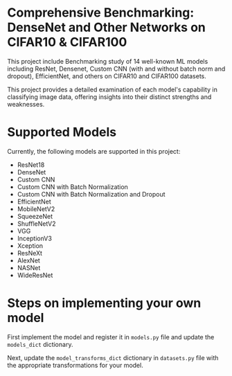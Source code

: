 # Comprehensive Benchmarking: DenseNet and Other Networks on CIFAR10 & CIFAR100

This project include Benchmarking study of 14 well-known ML models including ResNet, Densenet, Custom CNN (with and without batch norm and dropout), EfficientNet, and others on CIFAR10 and CIFAR100 datasets.

This project provides a detailed examination of each model's capability in classifying image data, offering insights into their distinct strengths and weaknesses.

# Supported Models

Currently, the following models are supported in this project:

- ResNet18
- DenseNet
- Custom CNN
- Custom CNN with Batch Normalization
- Custom CNN with Batch Normalization and Dropout
- EfficientNet
- MobileNetV2
- SqueezeNet
- ShuffleNetV2
- VGG
- InceptionV3
- Xception
- ResNeXt
- AlexNet
- NASNet
- WideResNet


# Steps on implementing your own model

First implement the model and register it in `models.py` file and update the `models_dict` dictionary.

Next, update the `model_transforms_dict` dictionary in `datasets.py` file with the appropriate transformations for your model.

